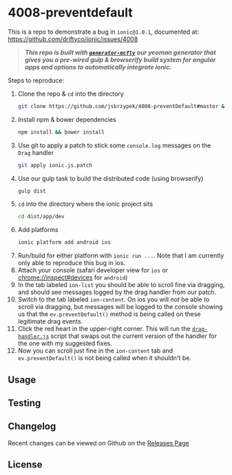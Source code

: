 # 4008-preventdefault 
This is a repo to demonstrate a bug in `ionic@1.0.1`, documented at: https://github.com/driftyco/ionic/issues/4008

> ***This repo is built with [`generator-mcfly`](https://github.com/mcfly-io/generator-mcfly) our yeoman generator that gives you a pre-wired gulp & browserify build system for angular apps and options to automatically integrate ionic.***

Steps to reproduce: 
1. Clone the repo & `cd` into the directory
    ```sh
    git clone https://github.com/jskrzypek/4008-preventDefault#master && cd 4008-preventDefault
    ```
1. Install npm & bower dependencies
    ```sh
    npm install && bower install
    ```
1. Use git to apply a patch to stick some `console.log` messages on the `Drag` handler
    ```sh
    git apply ionic.js.patch
    ```
1. Use our gulp task to build the distributed code (using browserify)
   ```sh
   gulp dist
   ```
1. `cd` into the directory where the ionic project sits
    ```sh
    cd dist/app/dev
    ```
1. Add platforms
    ```sh
    ionic platform add android ios
    ```
1. Run/build for either platform with `ionic run ...`. Note that I am currently only able to reproduce this bug in ios.
1. Attach your console (safari developer view for `ios` or [chrome://inspect#devices](chrome://inspect#devices) for `android`)
1. In the tab labeled `ion-list` you should be able to scroll fine via dragging, and should see messages logged by the drag handler from our patch.
1. Switch to the tab labeled `ion-content`. On ios you will *not* be able to scroll via dragging, but messages will be logged to the console showing us that the `ev.preventDefault()` method is being called on these legitimate drag events.
1. Click the red heart in the upper-right corner. This will run the [`drag-handler.js`](https://github.com/jskrzypek/4008-preventDefault/blob/master/client/scripts/drag-handler.js) script that swaps out the current version of the handler for the one with my suggested fixes.
1. Now you can scroll just fine in the `ion-content` tab and `ev.preventDefault()` is not being called when it shouldn't be.

## Usage


## Testing


## Changelog

Recent changes can be viewed on Github on the [Releases Page](https://github.com//4008-preventdefault/releases)

## License


